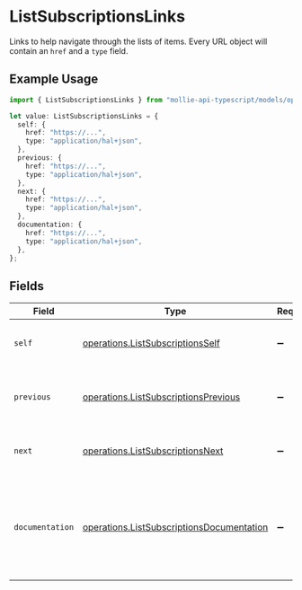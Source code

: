 # ListSubscriptionsLinks

Links to help navigate through the lists of items. Every URL object will contain an `href` and a `type` field.

## Example Usage

```typescript
import { ListSubscriptionsLinks } from "mollie-api-typescript/models/operations";

let value: ListSubscriptionsLinks = {
  self: {
    href: "https://...",
    type: "application/hal+json",
  },
  previous: {
    href: "https://...",
    type: "application/hal+json",
  },
  next: {
    href: "https://...",
    type: "application/hal+json",
  },
  documentation: {
    href: "https://...",
    type: "application/hal+json",
  },
};
```

## Fields

| Field                                                                                                  | Type                                                                                                   | Required                                                                                               | Description                                                                                            |
| ------------------------------------------------------------------------------------------------------ | ------------------------------------------------------------------------------------------------------ | ------------------------------------------------------------------------------------------------------ | ------------------------------------------------------------------------------------------------------ |
| `self`                                                                                                 | [operations.ListSubscriptionsSelf](../../models/operations/listsubscriptionsself.md)                   | :heavy_minus_sign:                                                                                     | The URL to the current set of items.                                                                   |
| `previous`                                                                                             | [operations.ListSubscriptionsPrevious](../../models/operations/listsubscriptionsprevious.md)           | :heavy_minus_sign:                                                                                     | The previous set of items, if available.                                                               |
| `next`                                                                                                 | [operations.ListSubscriptionsNext](../../models/operations/listsubscriptionsnext.md)                   | :heavy_minus_sign:                                                                                     | The next set of items, if available.                                                                   |
| `documentation`                                                                                        | [operations.ListSubscriptionsDocumentation](../../models/operations/listsubscriptionsdocumentation.md) | :heavy_minus_sign:                                                                                     | In v2 endpoints, URLs are commonly represented as objects with an `href` and `type` field.             |